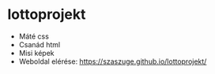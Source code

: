 # lottoprojekt
- Máté
css
- Csanád
html
- Misi
képek
- Weboldal elérése: https://szaszuge.github.io/lottoprojekt/
